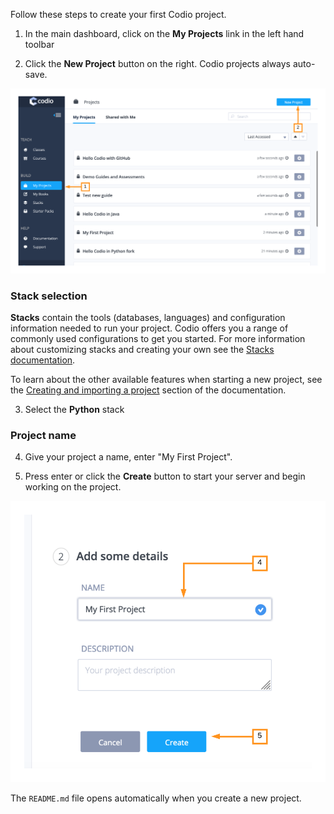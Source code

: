 Follow these steps to create your first Codio project. 

1. In the main dashboard, click on the **My Projects** link in the left hand toolbar 

2. Click the **New Project** button on the right. Codio projects always auto-save.

![.guides/img/newProject](.guides/img/newProject.png)



### Stack selection
**Stacks** contain the tools (databases, languages) and configuration information needed to run your project. Codio offers you a range of commonly used configurations to get you started. For more information about customizing stacks and creating your own see the [Stacks documentation](https://codio.com/docs/project/stacks/).


To learn about the other available features when starting a new project, see the [Creating and importing a project](https://codio.com/docs/project/creating/) section of the documentation.

3. Select the **Python** stack


### Project name
 
4. Give your project a name, enter "My First Project".

5. Press enter or click the **Create** button to start your server and begin working on the project.

![](.guides/img/nameProject.png)

The `README.md` file opens automatically when you create a new project.
